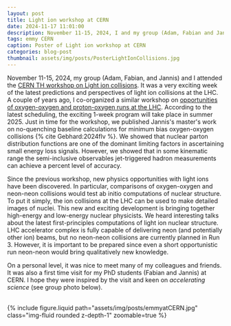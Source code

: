 ```yaml
---
layout: post
title: Light ion workshop at CERN
date: 2024-11-17 11:01:00
description: November 11-15, 2024, I and my group (Adam, Fabian and Jannis) attended CERN TH workshop on Light ion collisions at the LHC.
tags: emmy CERN
caption: Poster of Light ion workshop at CERN
categories: blog-post
thumbnail: assets/img/posts/PosterLightIonCollisions.jpg
---
```



November 11-15, 2024, my group (Adam, Fabian, and Jannis) and I attended the [CERN TH workshop on Light ion collisions](https://cern.ch/lightions). It was a very exciting
week of the latest predictions and perspectives of light ion collisions at the LHC. A couple of years ago, I co-organized a similar
workshop on [opportunities of oxygen-oxygen and proton-oxygen runs at the LHC](https://cern.ch/OppOatLHC). According to the latest scheduling,
the exciting 1-week program will take place in summer 2025. Just in time for the workshop, we published Jannis's master's work on no-quenching
baseline calculations for minimum bias oxygen-oxygen collisions {% cite Gebhard:2024flv %}. We showed that nuclear parton distribution functions are one of the dominant
limiting factors in ascertaining small energy loss signals. However, we showed that in some kinematic range the semi-inclusive observables jet-triggered hadron measurements can achieve a percent level of accuracy.



 Since the previous workshop, new physics opportunities with light ions have been discovered. In particular,
comparisons of oxygen-oxygen and neon-neon collisions would test ab initio computations of nuclear structure. To put it simply, the ion collisions at the LHC can
 be used to make detailed images of nuclei. This new and exciting development is bringing together high-energy and low-energy nuclear physicists. We heard interesting
 talks about the latest first-principles computations of light ion nuclear structure.
 LHC accelerator complex is fully capable of delivering neon (and potentially other ion) beams, but no neon-neon collisions are currently planned in Run 3. However, 
 it is important to be prepared since even a short opportunistic run neon-neon would bring qualitatively new knowledge.


On a personal level, it was nice to meet many of my colleagues and friends. It was also a first time visit for my PhD students (Fabian and Jannis) at CERN.
I hope they were inspired by the visit and keen on _accelerating science_ (see group photo below).

<div class="row mt-3">
    <div class="col-sm mt-3 mt-md-0">
 {% include figure.liquid path="assets/img/posts/emmyatCERN.jpg" class="img-fluid rounded z-depth-1" zoomable=true %}
    </div>
</div>







